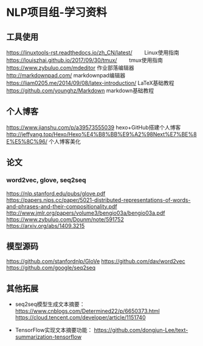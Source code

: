 # NLP项目组-学习资料


## 工具使用
https://linuxtools-rst.readthedocs.io/zh_CN/latest/ 　　Linux使用指南 <br>
https://louiszhai.github.io/2017/09/30/tmux/ 　　tmux使用指南 <br>
https://www.zybuluo.com/mdeditor   作业部落编辑器  <br>
http://markdownpad.com/     markdownpad编辑器  <br>
https://liam0205.me/2014/09/08/latex-introduction/   LaTeX基础教程  <br>
https://github.com/younghz/Markdown   markdown基础教程  <br>

## 个人博客
https://www.jianshu.com/p/a39573555039    hexo+GitHub搭建个人博客  <br>
http://jeffyang.top/Hexo/Hexo%E4%B8%BB%E9%A2%98Next%E7%BE%8E%E5%8C%96/   个人博客美化 

## 论文
### word2vec, glove, seq2seq
https://nlp.stanford.edu/pubs/glove.pdf  <br>
https://papers.nips.cc/paper/5021-distributed-representations-of-words-and-phrases-and-their-compositionality.pdf  <br>
http://www.jmlr.org/papers/volume3/bengio03a/bengio03a.pdf  <br>
https://www.zybuluo.com/Dounm/note/591752  <br>
https://arxiv.org/abs/1409.3215  <br>

## 模型源码
https://github.com/stanfordnlp/GloVe 
https://github.com/dav/word2vec  
https://github.com/google/seq2seq

## 其他拓展
* seq2seq模型生成文本摘要： <br>
https://www.cnblogs.com/Determined22/p/6650373.html
https://cloud.tencent.com/developer/article/1151740

* TensorFlow实现文本摘要功能：
https://github.com/dongjun-Lee/text-summarization-tensorflow
